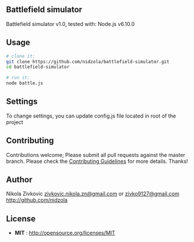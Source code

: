 ## Battlefield simulator

Battlefield simulator v1.0,
tested with: Node.js v6.10.0

## Usage

```sh
# clone it:
git clone https://github.com/nidzola/battlefield-simulator.git
cd battlefield-simulator

# run it:
node battle.js
```

## Settings
To change settings, you can update config.js file located in root of the project

## Contributing

Contributions welcome; Please submit all pull requests against the master branch. Please check the [Contributing Guidelines](contributng.md) for more details. Thanks!

## Author

Nikola Zivkovic <zivkovic.nikola.zn@gmail.com> or <zivko9127@gmail.com> http://github.com/nidzola

## License

 - **MIT** : http://opensource.org/licenses/MIT
